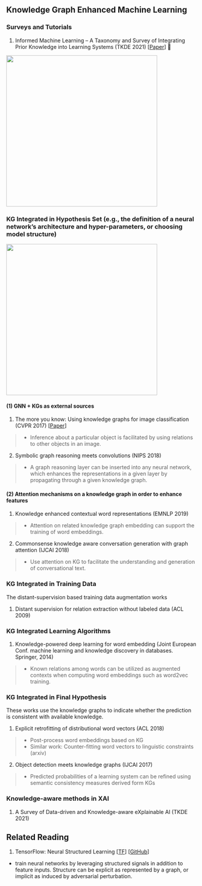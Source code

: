## Knowledge Graph Enhanced Machine Learning

### Surveys and Tutorials
1. Informed Machine Learning – A Taxonomy and Survey of Integrating Prior Knowledge into Learning Systems (TKDE 2021) [[Paper](https://arxiv.org/pdf/1903.12394.pdf)] 🌟
<img src="https://github.com/heathersherry/Knowledge-Graph-Tutorials-and-Papers/blob/master/figures/kg_ml.png" width="400" class="center" />

### KG Integrated in Hypothesis Set (e.g., the definition of a neural network’s architecture and hyper-parameters, or choosing model structure)
<img src="https://github.com/heathersherry/Knowledge-Graph-Tutorials-and-Papers/blob/master/figures/kg_hs.png" width="400" class="center" />

#### (1) GNN + KGs as external sources

1. The more you know: Using knowledge graphs for image classification (CVPR 2017) [[Paper](https://arxiv.org/pdf/1612.04844.pdf)]
> * Inference about a particular object is facilitated by using relations to other objects in an image.
2. Symbolic graph reasoning meets convolutions (NIPS 2018)
> * A graph reasoning layer can be inserted into any neural network, which enhances the representations in a given layer by propagating through a given knowledge graph.

#### (2) Attention mechanisms on a knowledge graph in order to enhance features
1. Knowledge enhanced contextual word representations (EMNLP 2019)
> * Attention on related knowledge graph embedding can support the training of word embeddings.
2. Commonsense knowledge aware conversation generation with graph attention (IJCAI 2018)
> * Use attention on KG to facilitate the understanding and generation of conversational text.

### KG Integrated in Training Data
The distant-supervision based training data augmentation works
1. Distant supervision for relation extraction without labeled data (ACL 2009)

### KG Integrated Learning Algorithms
1. Knowledge-powered deep learning for word embedding (Joint European Conf. machine learning and knowledge discovery in databases. Springer, 2014)
> * Known relations among words can be utilized as augmented contexts when computing word embeddings such as word2vec training.

### KG Integrated in Final Hypothesis
These works use the knowledge graphs to indicate whether the prediction is consistent with available knowledge.
1. Explicit retrofitting of distributional word vectors (ACL 2018)
> * Post-process word embeddings based on KG
> * Similar work: Counter-fitting word vectors to linguistic constraints (arxiv)
2. Object detection meets knowledge graphs (IJCAI 2017)
> * Predicted probabilities of a learning system can be refined using semantic consistency measures derived form KGs

### Knowledge-aware methods in XAI
1. A Survey of Data-driven and Knowledge-aware eXplainable AI (TKDE 2021)


## Related Reading
1. TensorFlow: Neural Structured Learning [[TF](https://www.tensorflow.org/neural_structured_learning)] [[GitHub](https://github.com/tensorflow/neural-structured-learning)]
* train neural networks by leveraging structured signals in addition to feature inputs. Structure can be explicit as represented by a graph, or implicit as induced by adversarial perturbation.
